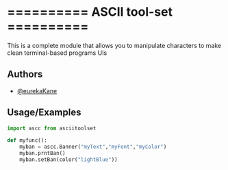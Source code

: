 
# ========== ASCII tool-set ==========


This is a complete module that allows you to manipulate characters 
to make clean terminal-based programs UIs



## Authors

- [@eurekaKane](https://www.github.com/eurekaKane)


## Usage/Examples

```python
import ascc from asciitoolset

def myfunc():
    myban = ascc.Banner("myText","myFont","myColor")
    myban.prntBan()
    myban.setBan(color("lightBlue"))
